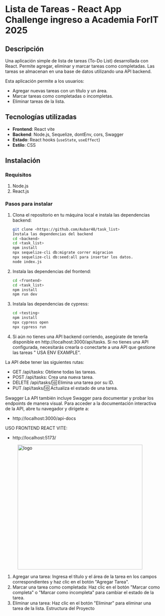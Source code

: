 # Lista de Tareas - React App Challenge ingreso a Academia ForIT 2025


## Descripción

Una aplicación simple de lista de tareas (To-Do List) desarrollada con React. Permite agregar, eliminar y marcar tareas como completadas. Las tareas se almacenan en una base de datos utilizando una API backend.

Esta aplicación permite a los usuarios:

- Agregar nuevas tareas con un título y un área.
- Marcar tareas como completadas o incompletas.
- Eliminar tareas de la lista.

## Tecnologías utilizadas

- **Frontend**: React vite
- **Backend**: Node.js, Sequelize, dontEnv, cors, Swagger
- **Estado**: React hooks (`useState`, `useEffect`)
- **Estilo**: CSS

## Instalación

### Requisitos

1. Node.js 
2. React.js 
### Pasos para instalar

1. Clona el repositorio en tu máquina local e instala las dependencias backend:

   ```bash
   git clone <https://github.com/Aubar48/task_list>
   Instala las dependencias del backend
   cd <backend> 
   cd <task_list>
   npm install
   npx sequelize-cli db:migrate correr migracion
   npx sequelize-cli db:seed:all para insertar los datos.
   node index.js

2. Instala las dependencias del frontend:

   ```bash
   cd <frontend> 
   cd <task_list>
   npm install
   npm run dev

3. Instala las dependencias de cypress:
   
   ```bash
   cd <testing> 
   npm install
   npx cypress open
   npx cypress run


4. Si aún no tienes una API backend corriendo, asegúrate de tenerla disponible en http://localhost:3000/api/tasks. Si no tienes una API configurada, necesitarás crearla o conectarte a una API que gestione las tareas " USA ENV EXAMPLE".

La API debe tener las siguientes rutas:

- GET /api/tasks: Obtiene todas las tareas.
- POST /api/tasks: Crea una nueva tarea.
- DELETE /api/tasks/:id: Elimina una tarea por su ID.
- PUT /api/tasks/:id: Actualiza el estado de una tarea.

Swagger
La API también incluye Swagger para documentar y probar los endpoints de manera visual. Para acceder a la documentación interactiva de la API, abre tu navegador y dirígete a:

- http://localhost:3000/api-docs

USO FRONTEND REACT VITE: 
- http://localhost:5173/
<figure><img src="./task.png" alt="logo" style="height: 400px;"></figure>

1. Agregar una tarea: Ingresa el título y el área de la tarea en los campos correspondientes y haz clic en el botón "Agregar Tarea".
2. Marcar una tarea como completada: Haz clic en el botón "Marcar como completa" o "Marcar como incompleta" para cambiar el estado de la tarea.
3. Eliminar una tarea: Haz clic en el botón "Eliminar" para eliminar una tarea de la lista.
Estructura del Proyecto
